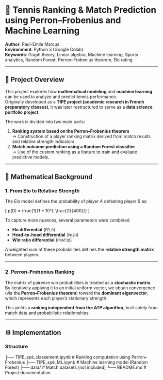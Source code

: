 # 🎾 Tennis Ranking & Match Prediction using Perron–Frobenius and Machine Learning

**Author**: Paul-Emile Marcus  
**Environment**: Python 3 (Google Colab)  
**Keywords**: Graph theory, Linear algebra, Machine learning, Sports analytics, Random Forest, Perron–Frobenius theorem, Elo rating  

---

## 🧠 Project Overview

This project explores how **mathematical modeling** and **machine learning** can be used to analyze and predict tennis performance.  
Originally developed as a **TIPE project (academic research in French preparatory classes)**, it was later restructured to serve as a **data science portfolio project**.

The work is divided into two main parts:

1. **Ranking system based on the Perron–Frobenius theorem**  
   → Construction of a player ranking matrix derived from match results and relative strength indicators.  
2. **Match outcome prediction using a Random Forest classifier**  
   → Use of the custom ranking as a feature to train and evaluate predictive models.

---

## 🧩 Mathematical Background

### 1. From Elo to Relative Strength
The Elo model defines the probability of player *A* defeating player *B* as:

\[
p(D) = \frac{1}{1 + 10^{-\frac{D}{400}}}
\]

To capture more nuances, several parameters were combined:
- **Elo differential** (`PELO`)
- **Head-to-head differential** (`PH2H`)
- **Win ratio differential** (`PRATIO`)

A weighted sum of these probabilities defines the **relative strength matrix** between players.

---

### 2. Perron–Frobenius Ranking
The matrix of pairwise win probabilities is treated as a **stochastic matrix**.  
By iteratively applying it to an initial uniform vector, we obtain convergence (via the **Perron–Frobenius theorem**) toward the **dominant eigenvector**, which represents each player’s stationary strength.

This yields a **ranking independent from the ATP algorithm**, built solely from match data and probabilistic relationships.

---

## ⚙️ Implementation

### Structure
├── TIPE_spé_classement.ipynb   # Ranking computation using Perron–Frobenius
├── TIPE_spé_ML.ipynb           # Machine learning model (Random Forest)
├── data/                       # Match datasets (not included)
└── README.md                   # Project documentation


